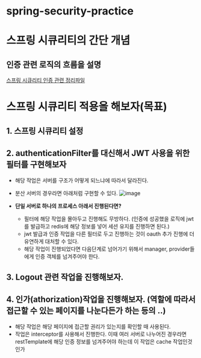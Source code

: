 # spring-security-practice

# 스프링 시큐리티의 간단 개념 
## 인증 관련 로직의 흐름을 설명
[스프링 시큐리티 인증 관련 정리파일](https://github.com/yeomyaloo/spring-security-practice/files/11650790/spring.security.pdf)


# 스프링 시큐리티 적용을 해보자(목표)
## 1. 스프링 시큐리티 설정
## 2. authenticationFilter를 대신해서 JWT 사용을 위한 필터를 구현해보자
- 해당 작업은 서버를 구조가 어떻게 되느냐에 따라서 달라진다.
- 분산 서버의 경우라면 아래처럼 구현할 수 있다.
![image](https://github.com/yeomyaloo/spring-security-practice/assets/81970382/72c9bf79-a47b-46f1-b3b2-1f088cd128b0)

- **단일 서버로 하나의 프로세스 아래서 진행된다면?**
    - 필터에 해당 작업을 몰아두고 진행해도 무방하다. (인증에 성공했을 로직에 jwt를 발급하고 redis에 해당 정보를 넣어 세션 유지를 진행하면 된다.)
    - jwt 발급과 인증 작업을 다른 필터로 두고 진행하는 것이 oauth 추가 진행에 더 유연하게 대처할 수 있다.
    - 해당 작업이 진행되었다면 다음단계로 넘어가기 위해서 manager, provider들에게 인증 객체를 넘겨주어야 한다.

## 3. Logout 관련 작업을 진행해보자.
## 4. 인가(athorization)작업을 진행해보자. (역할에 따라서 접근할 수 있는 페이지를 나눈다든가 하는 등의 ..) 
- 해당 작업은 해당 페이지에 접근할 권리가 있는지를 확인할 때 사용된다.
- 작업은 interceptor를 사용해서 진행한다. 이때 여러 서버로 나누어진 경우라면 restTemplate에 해당 인증 정보를 넘겨주어야 하는데 이 작업은 cache 작업인것인가
